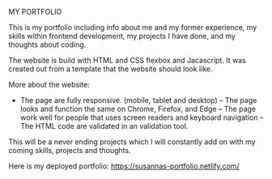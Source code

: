 MY PORTFOLIO

This is my portfolio including info about me and my former experience, my skills within frontend development, my projects I have done, and my thoughts about coding.

The website is build with HTML and CSS flexbox and Jacascript. It was created out from a template that the website should look like. 

More about the website:
   - The page are fully responsive. (mobile, tablet and desktop) 
   – The page looks and function the same on Chrome, Firefox, and Edge
   – The page work well for people that uses screen readers and keyboard navigation
   – The HTML code are validated in an validation tool.

This will be a never ending projects which I will constantly add on with my coming skills, projects and thoughts.

Here is my deployed portfolio: https://susannas-portfolio.netlify.com/
